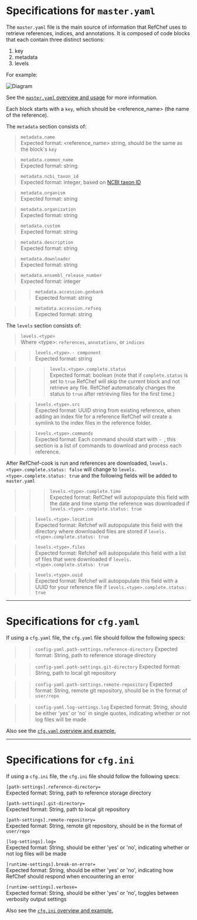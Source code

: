 # Specifications for `master.yaml` <a name="master.yaml"></a>

The `master.yaml` file is the main source of information that RefChef uses to retrieve references, indices, and annotations. It is composed of code blocks that each contain three distinct sections:       

1. key     
2. metadata     
3. levels     

For example:

![Diagram](assets/yamlsections.svg)

See the [`master.yaml` overview and usage](./usage.md#master.yaml) for more information.

Each block starts with a `key`, which should be <reference_name\> (the name of the reference).

The `metadata` section consists of:

>`metadata.name`    
>Expected format: <reference_name\> string, should be the same as the block's `key`

>`metadata.common_name`     
>Expected format: string

>`metadata.ncbi_taxon_id`     
>Expected format: integer, based on [NCBI taxon ID](https://www.ncbi.nlm.nih.gov/Taxonomy/Browser/wwwtax.cgi)
 
>`metadata.organism`          
>Expected format: string    

>`metadata.organization`       
>Expected format: string

>`metadata.custom`              
>Expected format: string

>`metadata.description`       
>Expected format: string

>`metadata.downloader`          
>Expected format: string

>`metadata.ensembl_release_number`       
>Expected format: integer

>>`metadata.accession.genbank`       
>>Expected format: string

>>`metadata.accession.refseq`       
>>Expected format: string

The `levels` section consists of:

>`levels.<type>`  
>Where <type\>: `references`, `annotations`, or `indices`  
 
>>`levels.<type>.- component`  
>>Expected format: string  

>>>`levels.<type>.complete.status`   
>>>Expected format: boolean (note that if `complete.status` is set to `true` RefChef will skip the current block and not retrieve any file. RefChef automatically changes the status to `true` after retrieving files for the first time.)   

>>`levels.<type>.src`       
  Expected format: UUID string from existing reference, when adding an index file for a reference RefChef will create a symlink to the index files in the reference folder.

>>`levels.<type>.commands`       
  Expected format: Each command should start with `- `, this section is a list of commands to download and process each reference.

After RefChef-cook is run and references are downloaded, `levels.<type>.complete.status: false` will change to `levels.<type>.complete.status: true` and the following fields will be added to `master.yaml`

>>>`levels.<type>.complete.time`          
>>>Expected format: RefChef will autopopulate this field with the date and time stamp the reference was downloaded if `levels.<type>.complete.status: true`

>>`levels.<type>.location`       
  Expected format: Refchef will autopopulate this field with the directory where downloaded files are stored if `levels.<type>.complete.status: true`
  
>>`levels.<type>.files`       
  Expected format: Refchef will autopopulate this field with a list of files that were downloaded if `levels.<type>.complete.status: true`

>>`levels.<type>.uuid`       
  Expected format: Refchef will autopopulate this field with a UUID for your reference file if `levels.<type>.complete.status: true`       
---

# Specifications for `cfg.yaml` <a name="cfg.yaml"></a>

If using a `cfg.yaml` file, the `cfg.yaml` file should follow the following specs:

>>`config-yaml.path-settings.reference-directory`
Expected format: String, path to reference storage directory

>>`config-yaml.path-settings.git-directory`
Expected format: String, path to local git repository

>>`config-yaml.path-settings.remote-repository`
Expected format: String, remote git repository, should be in the format of `user/repo`

>>`config-yaml.log-settings.log`
Expected format: String, should be either 'yes' or 'no' in single quotes, indicating whether or not log files will be made

Also see the [`cfg.yaml` overview and example.](./usage.md#cfg.yaml)

---
# Specifications for `cfg.ini` <a name="cfg.ini"></a>

If using a `cfg.ini` file, the `cfg.ini` file should follow the following specs:     

`[path-settings].reference-directory=`      
Expected format: String, path to reference storage directory

`[path-settings].git-directory=`      
Expected format: String, path to local git repository

`[path-settings].remote-repository=`      
Expected format: String, remote git repository, should be in the format of `user/repo`

`[log-settings].log=`      
Expected format: String, should be either 'yes' or 'no', indicating whether or not log files will be made

`[runtime-settings].break-on-error=`      
Expected format: String, should be either 'yes' or 'no', indicating how RefChef should respond when encountering an error

`[runtime-settings].verbose=`      
Expected format: String, should be either 'yes' or 'no', toggles between verbosity output settings

Also see the [`cfg.ini` overview and example.](./usage.md#cfg.ini)


